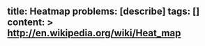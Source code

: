 title: Heatmap
problems: [describe]
tags: []
content: >
    http://en.wikipedia.org/wiki/Heat_map
---


